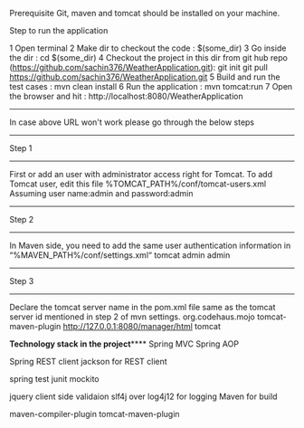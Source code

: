 Prerequisite
Git, maven and tomcat should be installed on your machine.


Step to run the application

1 Open terminal
2 Make dir to checkout the code :  $(some_dir)
3 Go inside the dir :
            cd $(some_dir)
4 Checkout the project in this dir from git hub repo (https://github.com/sachin376/WeatherApplication.git):
            git init
            git pull https://github.com/sachin376/WeatherApplication.git
5 Build and run the test cases :
            mvn clean install
6 Run the application :
            mvn tomcat:run
7 Open the browser and hit : http://localhost:8080/WeatherApplication

***********************************************************************************

In case above URL won't work please go through the below steps
*******
Step 1
*******
First or add an user with administrator access right for Tomcat. To add Tomcat user, edit this file
%TOMCAT_PATH%/conf/tomcat-users.xml
Assuming  user name:admin and password:admin

*******
Step 2
*******
In Maven side, you need to add the same user authentication information in “%MAVEN_PATH%/conf/settings.xml“
<server>
    <id>tomcat</id>
    <username>admin</username>
    <password>admin</password>
</server>

*******
Step 3
*******
Declare the tomcat server name in the pom.xml file same as the tomcat server id mentioned in step 2 of mvn settings.
<plugin>
    <groupId>org.codehaus.mojo</groupId>
    <artifactId>tomcat-maven-plugin</artifactId>
    <configuration>
    <url>http://127.0.0.1:8080/manager/html</url>
    <server>tomcat</server>
    </configuration>
</plugin>

**********Technology stack in the project**************
Spring MVC
Spring AOP

Spring REST client
jackson for REST client

spring test
junit
mockito

jquery client side validaion
slf4j over log4j12 for logging
Maven for build

maven-compiler-plugin
tomcat-maven-plugin
